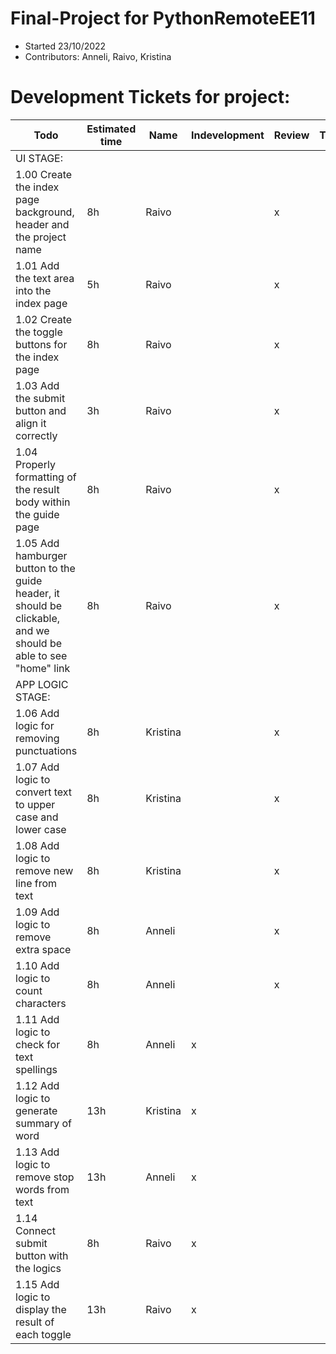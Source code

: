 # Final-Project for PythonRemoteEE11
* Started 23/10/2022
* Contributors: Anneli, Raivo, Kristina


# Development Tickets for project:

| Todo                                                                                                            | Estimated time | Name     | Indevelopment | Review | Testing | Done |
|-----------------------------------------------------------------------------------------------------------------|----------------|----------|---------------|--------|---|------|
| UI STAGE:                                                                                                       |                |          |               |        |   |      |
| 1.00 Create the index page background, header and the project name                                              | 8h| Raivo    |               | x      |   |      |
| 1.01 Add the text area into the index page                                                                      | 5h| Raivo    |               | x      |   |      |
| 1.02 Create the toggle buttons for the index page                                                               | 8h| Raivo    |               | x      |   |      |
| 1.03 Add the submit button and align it correctly                                                               | 3h | Raivo    |               | x      |   |      |
| 1.04 Properly formatting of the result body within the guide page                                               | 8h| Raivo    |               | x      |   |      |
| 1.05 Add hamburger button to the guide header, it should be clickable, and we should be able to see "home" link | 8h| Raivo    |               | x      |   |      |
| APP LOGIC STAGE:                                                                                                |                |          |               |        |   |      |
| 1.06 Add logic for removing punctuations                                                                        | 8h | Kristina |               | x      |   |      |
| 1.07 Add logic to convert text to upper case and lower case                                                     | 8h  | Kristina |               | x      |   |      |
| 1.08 Add logic to remove new line from text                                                                     | 8h  | Kristina |               | x      |   |      |
| 1.09 Add logic to remove extra space                                                                            | 8h| Anneli   |               | x      |   |      |
| 1.10 Add logic to count characters                                                                              | 8h | Anneli   |               | x      |   |      |
| 1.11 Add logic to check for text spellings                                                                      | 8h| Anneli   | x             |        |   |      |
| 1.12 Add logic to generate summary of word                                                                      | 13h | Kristina | x             |        |   |      |
| 1.13 Add logic to remove stop words from text                                                                   | 13h| Anneli   | x             |        |   |      |
| 1.14 Connect submit button with the logics                                                                      | 8h| Raivo    | x             |        |   |      |
| 1.15 Add logic to display the result of each toggle                                                             | 13h| Raivo    | x             |        |   |      |